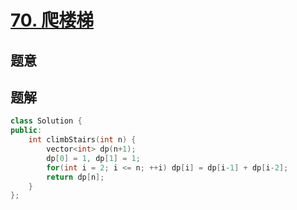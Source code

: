 #  [70. 爬楼梯](https://leetcode-cn.com/problems/climbing-stairs/)

## 题意



## 题解



```c++
class Solution {
public:
    int climbStairs(int n) {
        vector<int> dp(n+1);
        dp[0] = 1, dp[1] = 1;
        for(int i = 2; i <= n; ++i) dp[i] = dp[i-1] + dp[i-2];
        return dp[n];
    }
};
```



```python3

```

